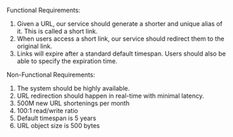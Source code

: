 Functional Requirements:

1. Given a URL, our service should generate a shorter and unique alias of it. This is called a short link.
2. When users access a short link, our service should redirect them to the original link.
3. Links will expire after a standard default timespan. Users should also be able to specify
   the expiration time.

Non-Functional Requirements:

1. The system should be highly available.
2. URL redirection should happen in real-time with minimal latency.
3. 500M new URL shortenings per month
4. 100:1 read/write ratio
5. Default timespan is 5 years
6. URL object size is 500 bytes
